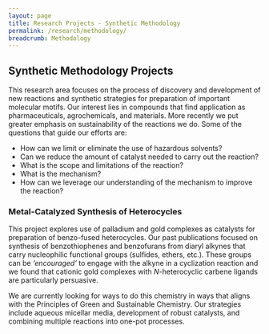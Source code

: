 ```yaml
---
layout: page
title: Research Projects - Synthetic Methodology
permalink: /research/methodology/
breadcrumb: Methodology
---
```


## Synthetic Methodology Projects

This research area focuses on the process of discovery and development of new reactions and synthetic strategies for preparation of important molecular motifs. Our interest lies in compounds that find application as pharmaceuticals, agrochemicals, and materials. More recently we put greater emphasis on sustainability of the reactions we do. Some of the questions that guide our efforts are:

- How can we limit or eliminate the use of hazardous solvents?
- Can we reduce the amount of catalyst needed to carry out the reaction?
- What is the scope and limitations of the reaction?
- What is the mechanism?
- How can we leverage our understanding of the mechanism to improve the reaction?

### Metal-Catalyzed Synthesis of Heterocycles

This project explores use of palladium and gold complexes as catalysts for preparation of benzo-fused heterocycles. Our past publications focused on synthesis of benzothiophenes and benzofurans from diaryl alkynes that carry nucleophilic functional groups (sulfides, ethers, etc.). These groups can be *‘encouraged’* to engage with the alkyne in a cyclization reaction and we found that cationic gold complexes with *N*-heterocyclic carbene ligands are particularly persuasive.

<!-- picture of gold-catalyzed cyclization and N-heterocyclic carbenes -->

We are currently looking for ways to do this chemistry in ways that aligns with the Principles of Green and Sustainable Chemistry. Our strategies include aqueous micellar media, development of robust catalysts, and combining multiple reactions into one-pot processes.

<!-- scheme with a one-pot in water sequence -->
